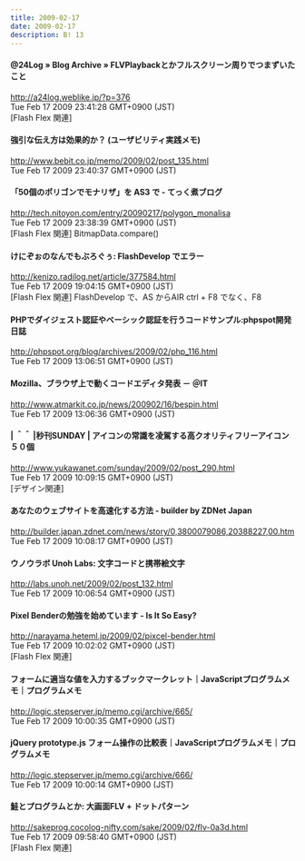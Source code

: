 ```yaml
---
title: 2009-02-17
date: 2009-02-17
description: B! 13
---
```


#### @24Log  » Blog Archive   » FLVPlaybackとかフルスクリーン周りでつまずいたこと
http://a24log.weblike.jp/?p=376<br>
Tue Feb 17 2009 23:41:28 GMT+0900 (JST)<br>
[Flash Flex 関連]


#### 強引な伝え方は効果的か？ (ユーザビリティ実践メモ)
http://www.bebit.co.jp/memo/2009/02/post_135.html<br>
Tue Feb 17 2009 23:40:37 GMT+0900 (JST)<br>


#### 「50個のポリゴンでモナリザ」を AS3 で - てっく煮ブログ
http://tech.nitoyon.com/entry/20090217/polygon_monalisa<br>
Tue Feb 17 2009 23:38:39 GMT+0900 (JST)<br>
[Flash Flex 関連] BitmapData.compare()


#### けにぞぉのなんでもぶろぐぅ: FlashDevelop でエラー
http://kenizo.radilog.net/article/377584.html<br>
Tue Feb 17 2009 19:04:15 GMT+0900 (JST)<br>
[Flash Flex 関連] FlashDevelop で、AS からAIR ctrl + F8 でなく、F8


#### PHPでダイジェスト認証やベーシック認証を行うコードサンプル:phpspot開発日誌
http://phpspot.org/blog/archives/2009/02/php_116.html<br>
Tue Feb 17 2009 13:06:51 GMT+0900 (JST)<br>


#### Mozilla、ブラウザ上で動くコードエディタ発表 － ＠IT
http://www.atmarkit.co.jp/news/200902/16/bespin.html<br>
Tue Feb 17 2009 13:06:36 GMT+0900 (JST)<br>


#### | ＾＾ |秒刊SUNDAY | アイコンの常識を凌駕する高クオリティフリーアイコン５０個
http://www.yukawanet.com/sunday/2009/02/post_290.html<br>
Tue Feb 17 2009 10:09:15 GMT+0900 (JST)<br>
[デザイン関連]


#### あなたのウェブサイトを高速化する方法 - builder by ZDNet Japan
http://builder.japan.zdnet.com/news/story/0,3800079086,20388227,00.htm<br>
Tue Feb 17 2009 10:08:17 GMT+0900 (JST)<br>


#### ウノウラボ Unoh Labs: 文字コードと携帯絵文字
http://labs.unoh.net/2009/02/post_132.html<br>
Tue Feb 17 2009 10:06:54 GMT+0900 (JST)<br>


#### Pixel Benderの勉強を始めています - Is It So Easy?
http://narayama.heteml.jp/2009/02/pixcel-bender.html<br>
Tue Feb 17 2009 10:02:02 GMT+0900 (JST)<br>
[Flash Flex 関連]


#### フォームに適当な値を入力するブックマークレット｜JavaScriptプログラムメモ｜プログラムメモ
http://logic.stepserver.jp/memo.cgi/archive/665/<br>
Tue Feb 17 2009 10:00:35 GMT+0900 (JST)<br>


#### jQuery prototype.js フォーム操作の比較表｜JavaScriptプログラムメモ｜プログラムメモ
http://logic.stepserver.jp/memo.cgi/archive/666/<br>
Tue Feb 17 2009 10:00:14 GMT+0900 (JST)<br>


#### 鮭とプログラムとか: 大画面FLV + ドットパターン
http://sakeprog.cocolog-nifty.com/sake/2009/02/flv-0a3d.html<br>
Tue Feb 17 2009 09:58:40 GMT+0900 (JST)<br>
[Flash Flex 関連]


